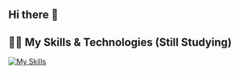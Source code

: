 ## Hi there 👋

## 👨‍💻 My Skills & Technologies (Still Studying)

[![My Skills](https://skillicons.dev/icons?i=html,css,tailwind,js,git,github,react,nodejs,express,mongodb)](https://skillicons.dev)
<!--
**AlvaroGiachettoCosta/AlvaroGiachettoCosta** is a ✨ _special_ ✨ repository because its `README.md` (this file) appears on your GitHub profile.

Here are some ideas to get you started:

- 🔭 I’m currently working on ...
- 🌱 I’m currently learning ...
- 👯 I’m looking to collaborate on ...
- 🤔 I’m looking for help with ...
- 💬 Ask me about ...
- 📫 How to reach me: ...
- 😄 Pronouns: ...
- ⚡ Fun fact: ...
-->
